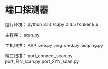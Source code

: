 # 端口探测器
运行环境：
python 3.10
scapy 2.4.5
tkinker 8.6

主程序：
scan.py

主机扫描：
ARP_one.py
ping_cmd.py
testping.py

端口扫描：
port_connect_scan.py  
port_FIN_scan.py
port_SYN_scan.py